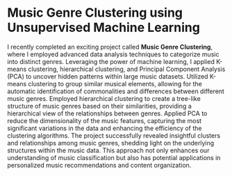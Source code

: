 # Music Genre Clustering using Unsupervised Machine Learning


I recently completed an exciting project called **Music Genre Clustering**, where I employed advanced data analysis techniques to categorize music into distinct genres. Leveraging the power of machine learning, I applied K-means clustering, hierarchical clustering, and Principal Component Analysis (PCA) to uncover hidden patterns within large music datasets.  Utilized K-means clustering to group similar musical elements, allowing for the automatic identification of commonalities and differences between different music genres. Employed hierarchical clustering to create a tree-like structure of music genres based on their similarities, providing a hierarchical view of the relationships between genres. Applied PCA to reduce the dimensionality of the music features, capturing the most significant variations in the data and enhancing the efficiency of the clustering algorithms. The project successfully revealed insightful clusters and relationships among music genres, shedding light on the underlying structures within the music data. This approach not only enhances our understanding of music classification but also has potential applications in personalized music recommendations and content organization.
